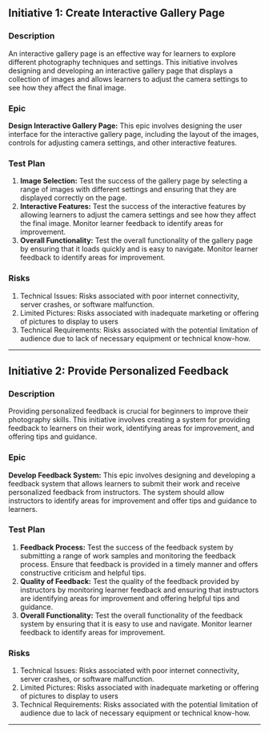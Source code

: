 ## Initiative 1: Create Interactive Gallery Page

### Description
An interactive gallery page is an effective way for learners to explore different photography techniques and settings. This initiative involves designing and developing an interactive gallery page that displays a collection of images and allows learners to adjust the camera settings to see how they affect the final image.

### Epic
**Design Interactive Gallery Page:** This epic involves designing the user interface for the interactive gallery page, including the layout of the images, controls for adjusting camera settings, and other interactive features.

### Test Plan
1. **Image Selection:** Test the success of the gallery page by selecting a range of images with different settings and ensuring that they are displayed correctly on the page.
2. **Interactive Features:** Test the success of the interactive features by allowing learners to adjust the camera settings and see how they affect the final image. Monitor learner feedback to identify areas for improvement.
3. **Overall Functionality:** Test the overall functionality of the gallery page by ensuring that it loads quickly and is easy to navigate. Monitor learner feedback to identify areas for improvement.

### Risks
1. Technical Issues: Risks associated with poor internet connectivity, server crashes, or software malfunction.
2. Limited Pictures: Risks associated with inadequate marketing or offering of pictures to display to users
3. Technical Requirements: Risks associated with the potential limitation of audience due to lack of necessary equipment or technical know-how.

---------------------------------------------------

## Initiative 2: Provide Personalized Feedback

### Description
Providing personalized feedback is crucial for beginners to improve their photography skills. This initiative involves creating a system for providing feedback to learners on their work, identifying areas for improvement, and offering tips and guidance.

### Epic
**Develop Feedback System:** This epic involves designing and developing a feedback system that allows learners to submit their work and receive personalized feedback from instructors. The system should allow instructors to identify areas for improvement and offer tips and guidance to learners.

### Test Plan
1. **Feedback Process:** Test the success of the feedback system by submitting a range of work samples and monitoring the feedback process. Ensure that feedback is provided in a timely manner and offers constructive criticism and helpful tips.
2. **Quality of Feedback:** Test the quality of the feedback provided by instructors by monitoring learner feedback and ensuring that instructors are identifying areas for improvement and offering helpful tips and guidance.
3. **Overall Functionality:** Test the overall functionality of the feedback system by ensuring that it is easy to use and navigate. Monitor learner feedback to identify areas for improvement.

### Risks
1. Technical Issues: Risks associated with poor internet connectivity, server crashes, or software malfunction.
2. Limited Pictures: Risks associated with inadequate marketing or offering of pictures to display to users
3. Technical Requirements: Risks associated with the potential limitation of audience due to lack of necessary equipment or technical know-how.

---------------------------------------------------